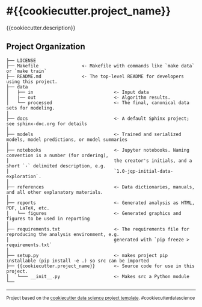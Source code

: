 #{{cookiecutter.project_name}}
==============================

{{cookiecutter.description}}

Project Organization
------------

    ├── LICENSE
    ├── Makefile                <- Makefile with commands like `make data` or `make train`
    ├── README.md               <- The top-level README for developers using this project.
    ├── data
    │   ├── in                              <- Input data
    │   |── out                             <- Algorithm results.
    │   └── processed                       <- The final, canonical data sets for modeling.
    │
    ├── docs                                <- A default Sphinx project; see sphinx-doc.org for details
    │
    ├── models                              <- Trained and serialized models, model predictions, or model summaries
    │
    ├── notebooks                           <- Jupyter notebooks. Naming convention is a number (for ordering),
    │                                       the creator's initials, and a short `-` delimited description, e.g.
    │                                       `1.0-jqp-initial-data-exploration`.
    │
    ├── references                          <- Data dictionaries, manuals, and all other explanatory materials.
    │
    ├── reports                             <- Generated analysis as HTML, PDF, LaTeX, etc.
    │   └── figures                         <- Generated graphics and figures to be used in reporting
    │
    ├── requirements.txt                    <- The requirements file for reproducing the analysis environment, e.g.
    │                                       generated with `pip freeze > requirements.txt`
    │
    ├── setup.py                            <- makes project pip installable (pip install -e .) so src can be imported
    ├── {{cookiecutter.project_name}}       <- Source code for use in this project.
    │   └─── __init__.py                    <- Makes src a Python module
    └──


--------

<p><small>Project based on the <a target="_blank" href="https://github.com/miquelmn/cookiecutter-data-science">cookiecutter data science project template</a>. #cookiecutterdatascience</small></p>
